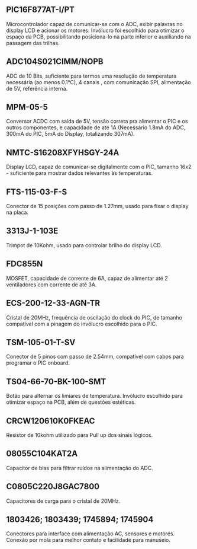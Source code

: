 ##  PIC16F877AT-I/PT
Microcontrolador capaz de comunicar-se com o ADC, exibir palavras no display LCD e acionar os motores. Invólucro foi escolhido para otimizar o espaço da PCB, possibilitando posiciona-lo na parte inferior e auxiliando na passagem das trilhas.

##  ADC104S021CIMM/NOPB
ADC de 10 Bits, suficiente para termos uma resolução de temperatura necessária (ao menos 0.1°C), 4 canais , com comunicação SPI, alimentação de 5V, referência interna. 

##  MPM-05-5
Conversor ACDC com saída de 5V, tensão correta pra alimentar o PIC e os outros componentes, e capacidade de até 1A (Necessário 1.8mA do ADC, 300mA do PIC, 5mA do Display, totalizando 307mA).

##  NMTC-S16208XFYHSGY-24A
Display LCD, capaz de comunicar-se digitalmente com o PIC, tamanho 16x2 - suficiente para mostrar dados relevantes às temperaturas.

## FTS-115-03-F-S
Conector de 15 posições com passo de 1.27mm, usado para fixar o display na placa.

##  3313J-1-103E
Trimpot de 10Kohm, usado para controlar brilho do display LCD. 

##  FDC855N
MOSFET, capacidade de corrente de 6A, capaz de alimentar até 2 ventiladores com corrente de até 3A.

##  ECS-200-12-33-AGN-TR
Cristal de 20MHz, frequência de oscilação do clock do PIC, de tamanho compatível com a pinagem do invólucro escolhido para o PIC.

##  TSM-105-01-T-SV
Conector de 5 pinos com passo de 2.54mm, compatível com cabos para programar o PIC onboard.

##  TS04-66-70-BK-100-SMT
Botão para alternar os limiares de temperatura. Invólucro escolhido para otimizar espaço na PCB, além de questões estéticas.

##  CRCW120610K0FKEAC
Resistor de 10kohm utilizado para Pull up dos sinais lógicos.

##  08055C104KAT2A
Capacitor de bias para filtrar ruídos na alimentação do ADC.

##  C0805C220J8GAC7800
Capacitores de carga para o cristal de 20MHz.

##  1803426; 1803439; 1745894; 1745904
Conectores para interface com alimentação AC, sensores e motores. Conexão por mola para melhor contato e facilidade para manuseio.
